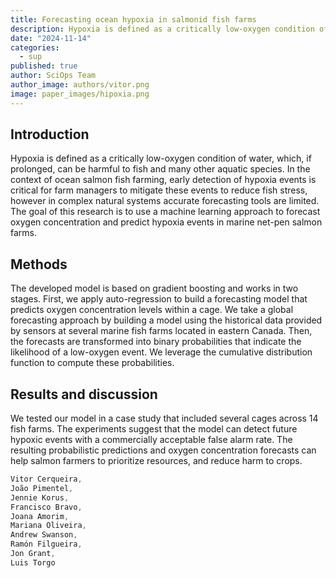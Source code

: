 ```yaml
---
title: Forecasting ocean hypoxia in salmonid fish farms
description: Hypoxia is defined as a critically low-oxygen condition of water, which, if prolonged, can be harmful to fish and many other aquatic species.
date: "2024-11-14"
categories:
  - sup
published: true
author: SciOps Team
author_image: authors/vitor.png
image: paper_images/hipoxia.png
---
```


## Introduction

Hypoxia is defined as a critically low-oxygen condition of water, which, if prolonged, can be harmful to fish and many other aquatic species. In the context of ocean salmon fish farming, early detection of hypoxia events is critical for farm managers to mitigate these events to reduce fish stress, however in complex natural systems accurate forecasting tools are limited. The goal of this research is to use a machine learning approach to forecast oxygen concentration and predict hypoxia events in marine net-pen salmon farms.

## Methods

The developed model is based on gradient boosting and works in two stages. First, we apply auto-regression to build a forecasting model that predicts oxygen concentration levels within a cage. We take a global forecasting approach by building a model using the historical data provided by sensors at several marine fish farms located in eastern Canada. Then, the forecasts are transformed into binary probabilities that indicate the likelihood of a low-oxygen event. We leverage the cumulative distribution function to compute these probabilities.

## Results and discussion

We tested our model in a case study that included several cages across 14 fish farms. The experiments suggest that the model can detect future hypoxic events with a commercially acceptable false alarm rate. The resulting probabilistic predictions and oxygen concentration forecasts can help salmon farmers to prioritize resources, and reduce harm to crops.

```ts
Vitor Cerqueira, 
João Pimentel,
Jennie Korus,
Francisco Bravo,
Joana Amorim,
Mariana Oliveira,
Andrew Swanson,
Ramón Filgueira,
Jon Grant,
Luis Torgo
```
